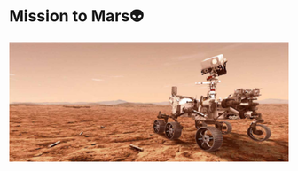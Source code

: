 # Mission to Mars:alien:

![](https://github.com/Frankdiazw/Mission-to-Mars/blob/main/Resources/mars.jpg)

